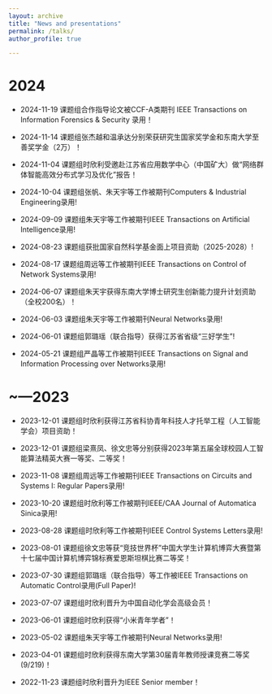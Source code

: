```yaml
---
layout: archive
title: "News and presentations"
permalink: /talks/
author_profile: true

---
```

2024
=====
* 2024-11-19 课题组合作指导论文被CCF-A类期刊 IEEE Transactions on Information Forensics & Security 录用！

* 2024-11-14 课题组张杰越和温承达分别荣获研究生国家奖学金和东南大学至善奖学金（2万）！

* 2024-11-04 课题组时欣利受邀赴江苏省应用数学中心（中国矿大）做“网络群体智能高效分布式学习及优化”报告！

* 2024-10-04 课题组张帆、朱天宇等工作被期刊Computers & Industrial Engineering录用!

* 2024-09-09 课题组朱天宇等工作被期刊IEEE Transactions on Artificial Intelligence录用!

* 2024-08-23 课题组获批国家自然科学基金面上项目资助（2025-2028）!

* 2024-08-17 课题组周远等工作被期刊IEEE Transactions on Control of Network Systems录用!

* 2024-06-07 课题组朱天宇获得东南大学博士研究生创新能力提升计划资助（全校200名）！

* 2024-06-03 课题组朱天宇等工作被期刊Neural Networks录用!

* 2024-06-01 课题组郭璐瑶（联合指导）获得江苏省省级“三好学生”!

* 2024-05-21 课题组严晶等工作被期刊IEEE Transactions on Signal and Information Processing over Networks录用!


~—2023
=====

* 2023-12-01 课题组时欣利获得江苏省科协青年科技人才托举工程（人工智能学会）项目资助！

* 2023-12-01 课题组梁熹凤、徐文忠等分别获得2023年第五届全球校园人工智能算法精英大赛一等奖、二等奖！

* 2023-11-08 课题组周远等工作被期刊IEEE Transactions on Circuits and Systems I: Regular Papers录用!

* 2023-10-20 课题组时欣利等工作被期刊IEEE/CAA Journal of Automatica Sinica录用!

* 2023-08-28 课题组时欣利等工作被期刊IEEE Control Systems Letters录用!

* 2023-08-01 课题组徐文忠等获“竞技世界杯”中国大学生计算机博弈大赛暨第十七届中国计算机博弈锦标赛爱恩斯坦棋比赛二等奖！

* 2023-07-30 课题组郭璐瑶（联合指导）等工作被IEEE Transactions on Automatic Control录用(Full Paper)!

* 2023-07-07 课题组时欣利晋升为中国自动化学会高级会员！

* 2023-06-01 课题组时欣利获得“小米青年学者”！

* 2023-05-02 课题组朱天宇等工作被期刊Neural Networks录用!

* 2023-04-01 课题组时欣利获得东南大学第30届青年教师授课竞赛二等奖(9/219)！

* 2022-11-23 课题组时欣利晋升为IEEE Senior member！



<div style='display: none'>
<!-- 
{% if site.talkmap_link == true %}

 <p style="text-decoration:underline;"><a href="/talkmap.html">See a map of all the places I've given a talk!</a></p>

{% endif %}

{% for post in site.talks reversed %}
  {% include archive-single-talk.html %}
{% endfor %}
 -->
 </div>

